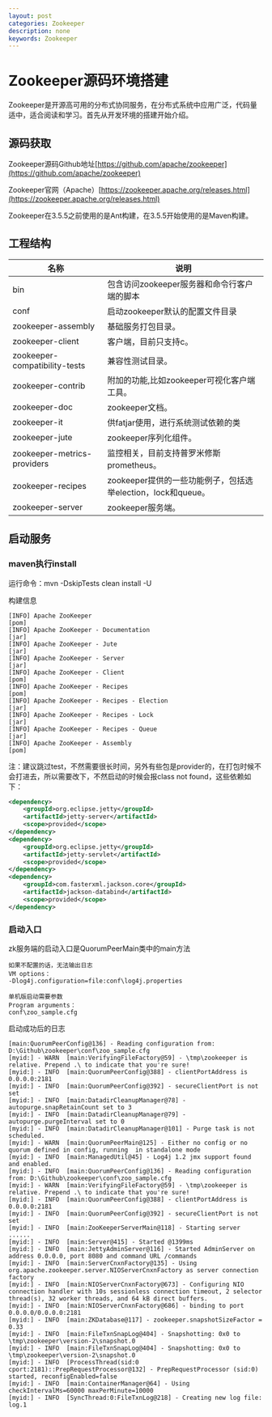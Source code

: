 ```yaml
---
layout: post
categories: Zookeeper
description: none
keywords: Zookeeper
---
```

# Zookeeper源码环境搭建
Zookeeper是开源高可用的分布式协同服务，在分布式系统中应用广泛，代码量适中，适合阅读和学习。首先从开发环境的搭建开始介绍。

## 源码获取
Zookeeper源码Github地址[https://github.com/apache/zookeeper](https://github.com/apache/zookeeper)

Zookeeper官网（Apache）[https://zookeeper.apache.org/releases.html](https://zookeeper.apache.org/releases.html)

Zookeeper在3.5.5之前使用的是Ant构建，在3.5.5开始使用的是Maven构建。

## 工程结构

| 名称                                  | 说明                                                         |
|-------------------------------------| ------------------------------------------------------------ |
| bin	                                | 包含访问zookeeper服务器和命令行客户端的脚本 |
| conf                                | 启动zookeeper默认的配置文件目录    |
| zookeeper-assembly		            | 基础服务打包目录。                                      |
| zookeeper-client		                 | 客户端，目前只支持c。                                          |
| zookeeper-compatibility-tests		 | 兼容性测试目录。         |
| zookeeper-contrib                   | 附加的功能,比如zookeeper可视化客户端工具。                                         |
| zookeeper-doc		                  | zookeeper文档。|
| zookeeper-it		                      | 供fatjar使用，进行系统测试依赖的类|
| zookeeper-jute		                    | zookeeper序列化组件。|
| zookeeper-metrics-providers			      | 监控相关，目前支持普罗米修斯 prometheus。|
| zookeeper-recipes			                | zookeeper提供的一些功能例子，包括选举election，lock和queue。|
| zookeeper-server		                  | zookeeper服务端。|

## 启动服务

### maven执行install

运行命令：mvn -DskipTests clean install -U

构建信息
```text
[INFO] Apache ZooKeeper                                                   [pom]
[INFO] Apache ZooKeeper - Documentation                                   [jar]
[INFO] Apache ZooKeeper - Jute                                            [jar]
[INFO] Apache ZooKeeper - Server                                          [jar]
[INFO] Apache ZooKeeper - Client                                          [pom]
[INFO] Apache ZooKeeper - Recipes                                         [pom]
[INFO] Apache ZooKeeper - Recipes - Election                              [jar]
[INFO] Apache ZooKeeper - Recipes - Lock                                  [jar]
[INFO] Apache ZooKeeper - Recipes - Queue                                 [jar]
[INFO] Apache ZooKeeper - Assembly                                        [pom]
```

注：建议跳过test，不然需要很长时间，另外有些包是provider的，在打包时候不会打进去，所以需要改下，不然启动的时候会报class not found，这些依赖如下：

```xml
<dependency>
    <groupId>org.eclipse.jetty</groupId>
    <artifactId>jetty-server</artifactId>
    <scope>provided</scope>
</dependency>
<dependency>
    <groupId>org.eclipse.jetty</groupId>
    <artifactId>jetty-servlet</artifactId>
    <scope>provided</scope>
</dependency>
<dependency>
    <groupId>com.fasterxml.jackson.core</groupId>
    <artifactId>jackson-databind</artifactId>
    <scope>provided</scope>
</dependency>
```


### 启动入口

zk服务端的启动入口是QuorumPeerMain类中的main方法

```text
如果不配置的话，无法输出日志
VM options：
-Dlog4j.configuration=file:conf\log4j.properties

单机版启动需要参数
Program arguments：
conf\zoo_sample.cfg
```

启动成功后的日志
```text
[main:QuorumPeerConfig@136] - Reading configuration from: D:\Github\zookeeper\conf\zoo_sample.cfg
[myid:] - WARN  [main:VerifyingFileFactory@59] - \tmp\zookeeper is relative. Prepend .\ to indicate that you're sure!
[myid:] - INFO  [main:QuorumPeerConfig@388] - clientPortAddress is 0.0.0.0:2181
[myid:] - INFO  [main:QuorumPeerConfig@392] - secureClientPort is not set
[myid:] - INFO  [main:DatadirCleanupManager@78] - autopurge.snapRetainCount set to 3
[myid:] - INFO  [main:DatadirCleanupManager@79] - autopurge.purgeInterval set to 0
[myid:] - INFO  [main:DatadirCleanupManager@101] - Purge task is not scheduled.
[myid:] - WARN  [main:QuorumPeerMain@125] - Either no config or no quorum defined in config, running  in standalone mode
[myid:] - INFO  [main:ManagedUtil@45] - Log4j 1.2 jmx support found and enabled.
[myid:] - INFO  [main:QuorumPeerConfig@136] - Reading configuration from: D:\Github\zookeeper\conf\zoo_sample.cfg
[myid:] - WARN  [main:VerifyingFileFactory@59] - \tmp\zookeeper is relative. Prepend .\ to indicate that you're sure!
[myid:] - INFO  [main:QuorumPeerConfig@388] - clientPortAddress is 0.0.0.0:2181
[myid:] - INFO  [main:QuorumPeerConfig@392] - secureClientPort is not set
[myid:] - INFO  [main:ZooKeeperServerMain@118] - Starting server
......
[myid:] - INFO  [main:Server@415] - Started @1399ms
[myid:] - INFO  [main:JettyAdminServer@116] - Started AdminServer on address 0.0.0.0, port 8080 and command URL /commands
[myid:] - INFO  [main:ServerCnxnFactory@135] - Using org.apache.zookeeper.server.NIOServerCnxnFactory as server connection factory
[myid:] - INFO  [main:NIOServerCnxnFactory@673] - Configuring NIO connection handler with 10s sessionless connection timeout, 2 selector thread(s), 32 worker threads, and 64 kB direct buffers.
[myid:] - INFO  [main:NIOServerCnxnFactory@686] - binding to port 0.0.0.0/0.0.0.0:2181
[myid:] - INFO  [main:ZKDatabase@117] - zookeeper.snapshotSizeFactor = 0.33
[myid:] - INFO  [main:FileTxnSnapLog@404] - Snapshotting: 0x0 to \tmp\zookeeper\version-2\snapshot.0
[myid:] - INFO  [main:FileTxnSnapLog@404] - Snapshotting: 0x0 to \tmp\zookeeper\version-2\snapshot.0
[myid:] - INFO  [ProcessThread(sid:0 cport:2181)::PrepRequestProcessor@132] - PrepRequestProcessor (sid:0) started, reconfigEnabled=false
[myid:] - INFO  [main:ContainerManager@64] - Using checkIntervalMs=60000 maxPerMinute=10000
[myid:] - INFO  [SyncThread:0:FileTxnLog@218] - Creating new log file: log.1

```
